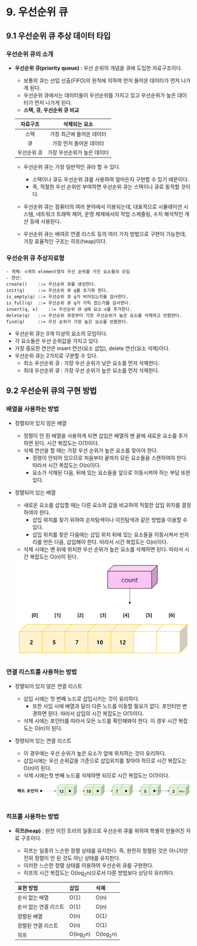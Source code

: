 # 9. 우선순위 큐

## 9.1 우선순위 큐 추상 데이터 타입

### 우선순위 큐의 소개

- **우선순위 큐(priority queue)** : 우선 순위의 개념을 큐에 도입한 자료구조이다.

  - 보통의 큐는 선입 선출(FIFO)의 원칙에 의하여 먼저 들어온 데이터가 먼저 나가게 된다. 
  - 우선순위 큐에서는 데이터들이 우선순위를 가지고 있고 우선순위가 높은 데이터가 먼저 나가게 된다.
  - **스택, 큐, 우선순위 큐 비교**

  |  자료구조   |        삭제되는 요소        |
  | :---------: | :-------------------------: |
  |    스택     |  가장 최근에 들어온 데이터  |
  |     큐      |   가장 먼저 들어온 데이터   |
  | 우선순위 큐 | 가장 우선순위가 높은 데이터 |

  - 우선순위 큐는 가장 일반적인 큐라 할 수 있다.
    - 스택이나 큐도 우선순위 큐를 사용하여 얼마든지 구현할 수 있기 때문이다.
    - 즉, 적절한 우선 순위만 부여하면 우선순위 큐는 스택이나 큐로 동작할 것이다.
  - 우선순위 큐는 컴퓨터의 여러 분야에서 이용되는데, 대표적으로 시뮬레이션 시스템, 네트워크 트래픽 제어, 운영 체제에서의 작업 스케줄링, 수치 해석적인 계산 등에 사용된다.

  - 우선순위 큐는 배여르 연결 리스트 등의 여러 가지 방법으로 구현이 가능한데, 가장 효율적인 구조는 히프(heap)이다.

### 우선순위 큐 추상자료형

```
- 객체: n개의 element형의 우선 순위를 가진 요소들의 모임
- 연산:
create()	::= 우선순위 큐를 생성한다.
init(q)		::= 우선순위 큐 q를 초기화 한다.
is_empty(q)	::= 우선순위 큐 q가 비어있는지를 검사한다.
is_full(q)	::= 우선순위 큐 q가 가득 찼는가를 검사한다.
insert(q, x)	::= 우선순위 큐 q에 요소 x를 추가한다.
delete(q)	::= 우선순위 큐로부터 가장 우선순위가 높은 요소를 삭제하고 반환한다.
find(q)		::= 우선 순위가 가장 높은 요소를 반환한다.
```

- 우선순위 큐는 0개 이상의 요소의 모임이다.
- 각 요소들은 우선 순위값을 가지고 있다.
- 가장 중요한 연산은 insert 연산(요소 삽입), delete 연산(요소 삭제)이다.
- 우선순위 큐는 2가지로 구분할 수 있다.
  - 최소 우선순위 큐 : 가장 우선 순위가 낮은 요소를 먼저 삭제한다.
  - 최대 우선순위 큐 : 가장 우선 순위가 높은 요소를 먼저 삭제한다.



## 9.2 우선순위 큐의 구현 방법

### 배열을 사용하는 방법

- 정렬되어 있지 않은 배열
  - 정렬이 안 된 배열을 사용하게 되면 삽입은 배열의 맨 끝에 새로운 요소를 추가하면 된다. 시간 복잡도는 O(1)이다.
  - 삭제 연산을 할 때는 가장 우선 순위가 높은 요소를 찾아야 한다.
    - 정령이 안되어 있으므로 처음부터 끝까지 모든 요소들을 스캔하여야 한다. 따라서 시간 복잡도는 O(n)이다.
    - 요소가 삭재된 다음, 뒤에 있는 요소들을 앞으로 이동시켜야 하는 부담 또한 있다.
- 정렬되어 있는 배열
  - 새로운 요소를 삽입할 때는 다른 요소와 값을 비교하여 적절한 삽입 위치를 결정하여야 한다.
    - 삽입 위치를 찾기 위하여 순차탐색이나 이진탐색과 같은 방법을 이용할 수 있다.
    - 삽입 위치를 찾은 다음에는 삽입 위치 뒤에 있는 요소들을 이동시켜서 빈자리를 만든 다음, 삽입해야 한다. 따라서 시간 복잡도는 O(n)이다.
  - 삭제 시에는 맨 뒤에 위치한 우선 순위가 높은 요소를 삭제하면 된다. 따라서 시간 복잡도는 O(n)이 된다.
  
  <img src="./picture/array priority queue.PNG">



### 연결 리스트를 사용하는 방법

- 정렬되어 있지 않은 연결 리스트
  - 삽입 시에는 첫 번째 노드로 삽입시키는 것이 유리하다.
    - 또한 사입 시에 배열과 달리 다른 노드를 이동할 필요가 없다. 포인터만 변경하면 된다. 따라서 삽입의 시간 복잡도는 O(1)이다.
  - 삭제 시에는 포인터를 따라서 모든 노드를 확인해봐야 한다. 이 경우 시간 복잡도는 O(n)이 된다.
- 정령되어 있는 연결 리스트
  - 이 경우에는 우선  순위가 높은 요소가 앞에 위치하는 것이 유리하다.
  - 삽입시에는 우선 순위값을 기준으로 삽입위치를 찾아야 하므로 시간 복잡도는 O(n)이 된다.
  - 삭제 시에는첫 번째 노드를 삭제하면 되므로 시간 복잡도는 O(1)이다.
  
  <img src="./picture/linked list priority queue.PNG">

 

### 히프를 사용하는 방법

- **히프(heap)** : 완전 이진 트리의 일종으로 우선순위 큐를 위하여 특별히 만들어진 자료 구조이다.

  - 히프는 일종의 느슨한 정렬 상태를 유지한다. 즉, 완전히 정렬된 것은 아니지만 전혀 정렬이 안 된 것도 아닌 상태를 유지한다.
  - 이러한 느슨한 정렬 상태를 이용하여 우선순위 큐를 구현한다.
  - 히프의 시간 복잡도는 O(log<sub>2</sub>n)으로서 다른 방법보다 상당히 유리하다.

  | 표현 방법             | 삽입                | 삭제                |
  | --------------------- | ------------------- | ------------------- |
  | 순서 없는 배열        | O(1)                | O(n)                |
  | 순서 없는 연결 리스트 | O(1)                | O(n)                |
  | 정렬된 배열           | O(n)                | O(1)                |
  | 정렬된 연결 리스트    | O(n)                | O(1)                |
  | 히프                  | O(log<sub>2</sub>n) | O(log<sub>2</sub>n) |

  